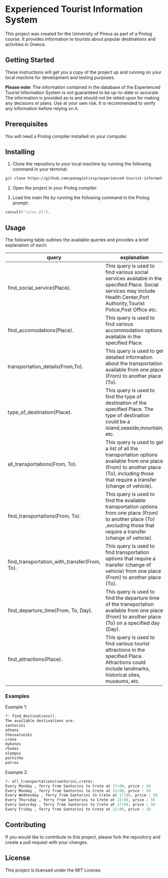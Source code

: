 # Experienced Tourist Information System

This project was created for the University of Pireus as part of a Prolog course. It provides information to tourists about popular destinations and activities in Greece.

## Getting Started

These instructions will get you a copy of the project up and running on your local machine for development and testing purposes.

**Please note**: The information contained in the database of the Experienced Tourist Information System is not guaranteed to be up-to-date or accurate. The information is provided as-is and should not be relied upon for making any decisions or plans. Use at your own risk. It is recommended to verify any information before relying on it.

## Prerequisites

You will need a Prolog compiler installed on your computer.

## Installing

1. Clone the repository to your local machine by running the following command in your terminal:
```sh
git clone https://github.com/panagiotiscp/experienced-tourist-information-system.git
```

2. Open the project in your Prolog compiler.

3. Load the main file by running the following command in the Prolog prompt:

```pl
consult('rules.pl').
```
## Usage

The following table outlines the available queries and provides a brief explanation of each:


| query | explanation |
| ------ | ------ |
| find_social_service(Place). | This query is used to find various social services available in the specified Place. Social services may include Health Center,Port Authority,Tourist Police,Post Office etc.|
| find_accomodations(Place). | This query is used to find various accommodation options available in the specified Place. |
| transportation_details(From,To). | This query is used to get detailed information about the transportation available from one place (From) to another place (To). |
| type_of_destination(Place). | This query is used to find the type of destination of the specified Place. The type of destination could be a island,seaside,mountain, etc. |
| all_transportations(From, To). | This query is used to get a list of all the transportation options available from one place (From) to another place (To), including those that require a transfer (change of vehicle). |
|find_transportations(From, To). |This query is used to find the available transportation options from one place (From) to another place (To) ,excluding  those that require a transfer (change of vehicle).  |
|find_transportation_with_transfer(From, To).| This query is used to find transportation options that require a transfer (change of vehicle) from one place (From) to another place (To).|
| find_departure_time(From, To, Day). | This query is used to find the departure time of the transportation available from one place (From) to another place (To) on a specified day (Day). |
|find_attractions(Place). |	This query is used to find various tourist attractions in the specified Place. Attractions could include landmarks, historical sites, museums, etc.|


### Examples
Example 1:

```pl
?- find_destinations().
The available destinations are: 
santorini
athens
thessaloniki
crete
mykonos
rhodes
olympus
parnitha
patras
```
Example 2:
```pl
?- all_transportations(santorini,crete).
Every Monday , ferry from Santorini to Crete at 17:00, price : 50
Every Monday , ferry from Santorini to Crete at 22:00, price : 50
Every Wednesday , ferry from Santorini to Crete at 17:00, price : 50
Every Thursday , ferry from Santorini to Crete at 22:00, price : 50
Every Saturday , ferry from Santorini to Crete at 17:00, price : 50
Every Friday , ferry from Santorini to Crete at 22:00, price : 50
```
## Contributing

If you would like to contribute to this project, please fork the repository and create a pull request with your changes.

## License

This project is licensed under the MIT License.
